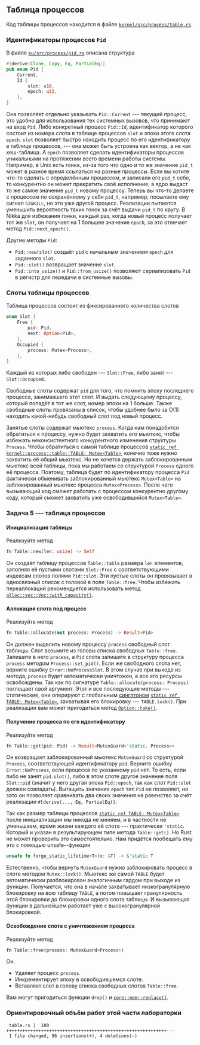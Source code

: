 ## Таблица процессов

Код таблицы процессов находится в файле [`kernel/src/process/table.rs`](https://gitlab.com/sergey-v-galtsev/nikka-public/-/blob/master/kernel/src/process/table.rs).


### Идентификаторы процессов `Pid`

В файле [`ku/src/process/pid.rs`](https://gitlab.com/sergey-v-galtsev/nikka-public/-/blob/master/ku/src/process/pid.rs) описана структура

```rust
#[derive(Clone, Copy, Eq, PartialEq)]
pub enum Pid {
    Current,
    Id {
        slot: u16,
        epoch: u32,
    },
}
```

Она позволяет отдельно указывать `Pid::Current` --- текущий процесс,
это удобно для использования тех системных вызовов, что принимают на вход `Pid`.
Либо конкретный процесс `Pid::Id`, идентификатор которого состоит из номера слота в таблице процессов `slot`
и эпохи этого слота `epoch`.
`slot` позволяет быстро находить процесс по его идентификатору в таблице процессов, ---
она может быть устроена как вектор, а не как хеш-таблица.
А `epoch` позволяет сделать идентификаторы процессов уникальными на протяжении всего времени работы системы.
Например, в Unix есть гонка, из-за того что одно и то же значение `pid_t` может в разное время ссылаться на разные процессы.
Если вы хотите что-то сделать с определённым процессом, и записали его `pid_t` себе,
то конкурентно он может прекратить своё исполнение, а ядро выдаст то же самое значение `pid_t` новому процессу.
Теперь вы что-то делаете с процессом по сохранённому у себя `pid_t`, например, посылаете ему сигнал `SIGKILL`, но это уже другой процесс.
Реализации пытаются уменьшить вероятность таких гонок за счёт выдачи `pid_t` по кругу.
В Nikka для избежания гонки, каждый раз, когда новый процесс получает тот же `slot`, он получает на 1 большее значение `epoch`, за это отвечает метод `Pid::next_epoch()`.

Другие методы `Pid`:

- `Pid::new(slot)` создаёт `pid` с начальным значением `epoch` для заданного `slot`.
- `Pid::slot()` возвращает значение `slot`.
- `Pid::into_usize()` и `Pid::from_usize()` позволяют сериализовать `Pid` в регистр для передачи в системные вызовы.


### Слоты таблицы процессов

Таблица процессов состоит из фиксированного количества слотов

```rust
enum Slot {
    Free {
        pid: Pid,
        next: Option<Pid>,
    },
    Occupied {
        process: Mutex<Process>,
    },
}
```

Каждый из которых либо свободен --- `Slot::Free`, либо занят --- `Slot::Occupied`.

Свободные слоты содержат `pid` для того, что помнить эпоху последнего процесса, занимавшего этот слот.
И выдать следующему процессу, который попадёт в тот же слот, номер эпохи на 1 больше.
Также свободные слоты провязаны в список, чтобы удобнее было за O(1) находить какой-нибудь свободный слот под новый процесс.

Занятые слоты содержат мьютекс `process`.
Когда нам понадобится обратиться к процессу, нужно будет захватить его мьютекс, чтобы избежать неконсистентного конкурентного изменения структуры `Process`.
Чтобы обратиться с самой таблице процессов
[`static ref kernel::process::table::TABLE: Mutex<Table>`](../../doc/kernel/process/table/struct.TABLE.html),
конечно тоже нужно захватить её общий мьютекс.
Но не хочется держать заблокированным мьютекс всей таблицы, пока мы работаем со структурой `Process` одного её процесса.
Поэтому, таблица будет по идентификатору процесса `Pid` фактически обменивать заблокированный мьютекс `Mutex<Table>` на заблокированный мьютекс процесса `Mutex<Process>`.
После чего вызывающий код сможет работать с процессом конкурентно другому коду, который сможет захватить уже освободившийся `Mutex<Table>`.


### Задача 5 --- таблица процессов


#### Инициализация таблицы

Реализуйте метод

```rust
fn Table::new(len: usize) -> Self
```

Он создаёт таблицу процессов `Table::table` размера `len` элементов, заполняя её пустыми слотами `Slot::Free` с соответствующими индексам слотов полями `Pid::slot`.
Эти пустые слоты он провязывает в односвязный список с головой в поле `Table::free`.
Чтобы избежать переаллокаций рекомендуется использовать метод
[`alloc::vec::Vec::with_capacity()`](https://doc.rust-lang.org/nightly/alloc/vec/struct.Vec.html#method.with_capacity).


#### Аллокация слота под процесс

Реализуйте метод

```rust
fn Table::allocate(mut process: Process) -> Result<Pid>
```

Он должен выделить новому процессу `process` свободный слот таблицы.
Слот возьмите из головы списка свободных `Table::free`.
Запишите в него `process`, а `Pid` слота запишите в структуру процесса `process` методом `Process::set_pid()`.
Если же свободного слота нет, верните ошибку `Error::NoProcessSlot`.
В этом случае при выходе из метода, `process` будет автоматически уничтожен, а все его ресурсы освобождены.
Так как по сигнатуре `Table::allocate(process: Process)` поглощает свой аргумент.
Этот и все последующие методы --- статические, они оперируют с глобальным
[синглтоном](https://en.wikipedia.org/wiki/Singleton_pattern)
[`static ref TABLE: Mutex<Table>`](../../doc/kernel/process/table/struct.TABLE.html),
захватывая его блокировку --- `TABLE.lock()`.
При реализации вам может пригодиться метод
[`Option::take()`](https://doc.rust-lang.org/nightly/core/option/enum.Option.html#method.take).


#### Получение процесса по его идентификатору

Реализуйте метод

```rust
fn Table::get(pid: Pid) -> Result<MutexGuard<'static, Process>>
```

Он возвращает заблокированный мьютекс `MutexGuard` со структурой `Process`, соответствующей идентификатору `pid`.
Верните ошибку `Error::NoProcess`, если процесса по указанному `pid` нет.
То есть, если либо не занят `pid.slot()`, либо в этом слоте другое значение поля `Slot::pid` (значит у него другая эпоха `Pid::epoch`, так как слот `Pid::slot` должен совпадать).
Вытащить значение `epoch` тип `Pid` не позволяет, но зато он позволяет сравнивать два своих значения на равенство за счёт реализации `#[derive(..., Eq, PartialEq)]`.

Так как размер таблицы процессов
[`static ref TABLE: Mutex<Table>`](../../doc/kernel/process/table/struct.TABLE.html)
после инициализации мы никода не меняем, и в частности не уменьшаем, время жизни каждого её слота --- практически `'static`.
Который и указан в результирующем типе метода `Table::get()`.
Но Rust не может проверить это самостоятельно.
Нам придётся пообещать ему это с помощью unsafe--функции

```rust
unsafe fn forge_static_lifetime<T>(x: &T) -> &'static T
```

Естественно, чтобы вернуть `MutexGuard` нужно заблокировать процесс в слоте методом `Mutex::lock()`.
Мьютекс же самой `TABLE` будет автоматически разблокирован аналогичным гардом при выходе из функции.
Получается, что она в начале захватывает низкогранулярную блокировку на всю таблицу `TABLE`,
а потом повышает гранулярность этой блокировки до блокировки одного слота таблицы.
И вызывающая функции в дальнейшем работает уже с высокогранулярной блокировкой.


#### Освобождение слота с уничтожением процесса

Реализуйте метод

``` rust
fn Table::free(process: MutexGuard<Process>)
```

Он:

- Удаляет процесс `process`.
- Инкрементирует эпоху в освободившемся слоте.
- Вставляет слот в голову списка свободных слотов `Table::free`.

Вам могут пригодиться функции `drop()` и
[`core::mem::replace()`](https://doc.rust-lang.org/nightly/core/mem/fn.replace.html).


### Ориентировочный объём работ этой части лабораторки

```console
 table.rs |  100 ++++++++++++++++++++++++++++++++++++++++++++++++++++++++++++---
 1 file changed, 96 insertions(+), 4 deletions(-)
```
